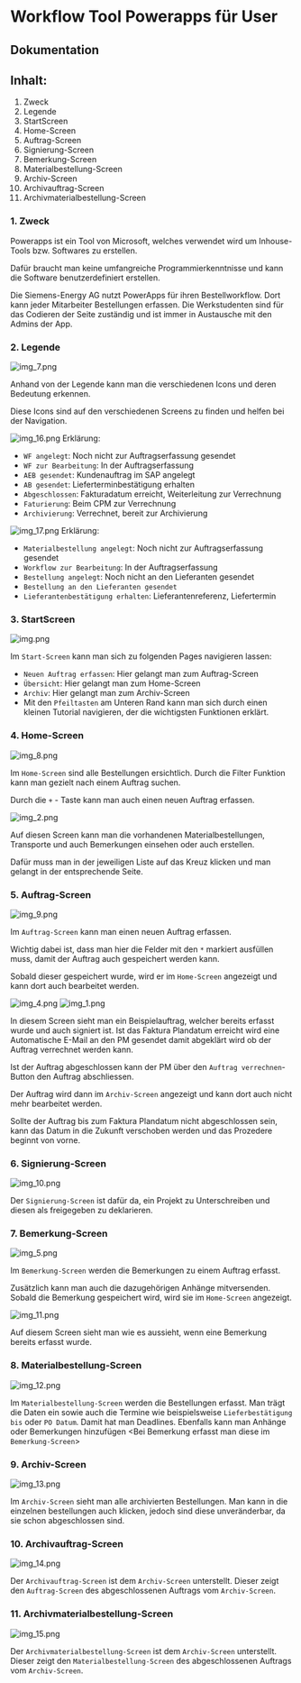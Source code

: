 # **Workflow Tool Powerapps für User**
## **Dokumentation**

## Inhalt:

1. Zweck
2. Legende
3. StartScreen
4. Home-Screen
5. Auftrag-Screen
6. Signierung-Screen
7. Bemerkung-Screen
8. Materialbestellung-Screen
9. Archiv-Screen
10. Archivauftrag-Screen
11. Archivmaterialbestellung-Screen

### 1. Zweck

Powerapps ist ein Tool von Microsoft, welches verwendet wird um Inhouse-Tools bzw. Softwares zu erstellen. <p> Dafür braucht man keine umfangreiche Programmierkenntnisse und kann die Software benutzerdefiniert erstellen.

Die Siemens-Energy AG nutzt PowerApps für ihren Bestellworkflow. Dort kann jeder Mitarbeiter Bestellungen erfassen. Die Werkstudenten sind für das Codieren der Seite zuständig und ist immer in Austausche mit den Admins der App.

### 2. Legende

![img_7.png](img_7.png)

Anhand von der Legende kann man die verschiedenen Icons und deren Bedeutung erkennen. <p> Diese Icons sind auf den verschiedenen Screens zu finden und helfen bei der Navigation.

![img_16.png](img_16.png)
Erklärung:

- `WF angelegt`: Noch nicht zur Auftragserfassung gesendet
- `WF zur Bearbeitung`: In der Auftragserfassung
- `AEB gesendet`: Kundenauftrag im SAP angelegt
- `AB gesendet`: Lieferterminbestätigung erhalten
- `Abgeschlossen`: Fakturadatum erreicht, Weiterleitung zur Verrechnung
- `Faturierung`: Beim CPM zur Verrechnung
- `Archivierung`: Verrechnet, bereit zur Archivierung

![img_17.png](img_17.png)
Erklärung:

- `Materialbestellung angelegt`: Noch nicht zur Auftragserfassung gesendet
- `Workflow zur Bearbeitung`: In der Auftragserfassung
- `Bestellung angelegt`: Noch nicht an den Lieferanten gesendet
- `Bestellung an den Lieferanten gesendet`
- `Lieferantenbestätigung erhalten`: Lieferantenreferenz, Liefertermin

### 3. StartScreen

![img.png](img.png)

Im `Start-Screen` kann man sich zu folgenden Pages navigieren lassen:

- `Neuen Auftrag erfassen`: Hier gelangt man zum Auftrag-Screen
- `Übersicht`: Hier gelangt man zum Home-Screen
- `Archiv`: Hier gelangt man zum Archiv-Screen
- Mit den `Pfeiltasten` am Unteren Rand kann man sich durch einen kleinen Tutorial navigieren, der die wichtigsten Funktionen erklärt.

### 4. Home-Screen

![img_8.png](img_8.png)

Im `Home-Screen` sind alle Bestellungen ersichtlich. Durch die Filter Funktion kann man gezielt nach einem Auftrag suchen. <p> Durch die `+` - Taste kann man auch einen neuen Auftrag erfassen.

![img_2.png](img_2.png)

Auf diesen Screen kann man die vorhandenen Materialbestellungen, Transporte und auch Bemerkungen einsehen oder auch erstellen. <p> Dafür muss man in der jeweiligen Liste auf das Kreuz klicken und man gelangt in der entsprechende Seite.

### 5. Auftrag-Screen

![img_9.png](img_9.png)

Im `Auftrag-Screen` kann man einen neuen Auftrag erfassen. <p> Wichtig dabei ist, dass man hier die Felder mit den `*` markiert ausfüllen muss, damit der Auftrag auch gespeichert werden kann. <p> Sobald dieser gespeichert wurde, wird er im `Home-Screen` angezeigt und kann dort auch bearbeitet werden.

![img_4.png](img_4.png)
![img_1.png](img_1.png)

In diesem Screen sieht man ein Beispielauftrag, welcher bereits erfasst wurde und auch signiert ist. Ist das Faktura Plandatum erreicht wird eine Automatische E-Mail an den PM gesendet damit abgeklärt wird ob der Auftrag verrechnet werden kann. <p> Ist der Auftrag abgeschlossen kann der PM über den `Auftrag verrechnen`-Button den Auftrag abschliessen. <p> Der Auftrag wird dann im `Archiv-Screen` angezeigt und kann dort auch nicht mehr bearbeitet werden. <p> Sollte der Auftrag bis zum Faktura Plandatum nicht abgeschlossen sein, kann das Datum in die Zukunft verschoben werden und das Prozedere beginnt von vorne.

### 6. Signierung-Screen

![img_10.png](img_10.png)

Der `Signierung-Screen` ist dafür da, ein Projekt zu Unterschreiben und diesen als freigegeben zu deklarieren.


### 7. Bemerkung-Screen

![img_5.png](img_5.png)

Im `Bemerkung-Screen` werden die Bemerkungen zu einem Auftrag erfasst. <p> Zusätzlich kann man auch die dazugehörigen Anhänge mitversenden. Sobald die Bemerkung gespeichert wird, wird sie im `Home-Screen` angezeigt.

![img_11.png](img_11.png)

Auf diesem Screen sieht man wie es aussieht, wenn eine Bemerkung bereits erfasst wurde.

### 8. Materialbestellung-Screen

![img_12.png](img_12.png)

Im `Materialbestellung-Screen` werden die Bestellungen erfasst. Man trägt die Daten ein sowie auch die Termine wie beispielsweise `Lieferbestätigung bis` oder `PO Datum`. Damit hat man Deadlines. Ebenfalls kann man Anhänge oder Bemerkungen  hinzufügen <Bei Bemerkung erfasst man diese im `Bemerkung-Screen`>

### 9. Archiv-Screen

![img_13.png](img_13.png)

Im `Archiv-Screen` sieht man alle archivierten Bestellungen. Man kann in die einzelnen bestellungen auch klicken, jedoch sind diese unveränderbar, da sie schon abgeschlossen sind.

### 10. Archivauftrag-Screen

![img_14.png](img_14.png)

Der `Archivauftrag-Screen` ist dem `Archiv-Screen` unterstellt. Dieser zeigt den `Auftrag-Screen` des abgeschlossenen Auftrags vom `Archiv-Screen`.

### 11. Archivmaterialbestellung-Screen

![img_15.png](img_15.png)

Der `Archivmaterialbestellung-Screen` ist dem `Archiv-Screen` unterstellt. Dieser zeigt den `Materialbestellung-Screen` des abgeschlossenen Auftrags vom `Archiv-Screen`.



